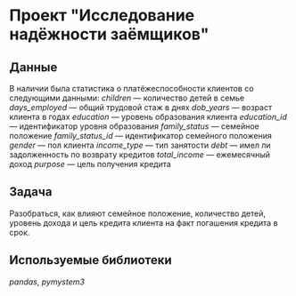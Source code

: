 # Проект "Исследование надёжности заёмщиков"

## Данные

В наличии была статистика о платёжеспособности клиентов со следующими данными:
*children* — количество детей в семье
*days_employed* — общий трудовой стаж в днях
*dob_years* — возраст клиента в годах
*education* — уровень образования клиента
*education_id* — идентификатор уровня образования
*family_status* — семейное положение
*family_status_id* — идентификатор семейного положения
*gender* — пол клиента
*income_type* — тип занятости
*debt* — имел ли задолженность по возврату кредитов
*total_income* — ежемесячный доход
*purpose* — цель получения кредита

## Задача

Разобраться, как влияют семейное положение, количество детей, уровень дохода и цель кредита клиента на факт погашения кредита в срок.

## Используемые библиотеки

*pandas*, *pymystem3*
